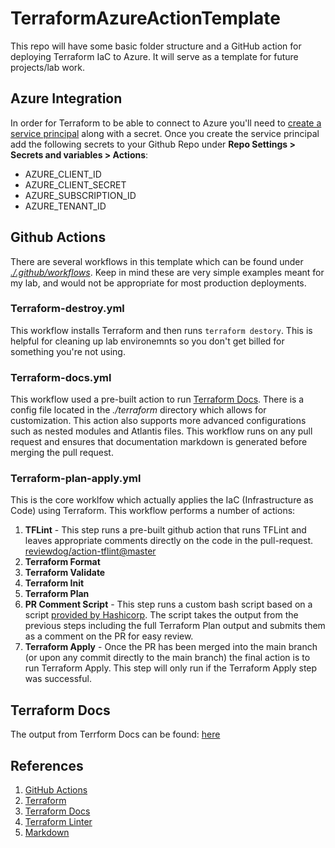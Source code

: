 # TerraformAzureActionTemplate

This repo will have some basic folder structure and a GitHub action for deploying Terraform IaC to Azure.  It will serve as a template for future projects/lab work. 

## Azure Integration

In order for Terraform to be able to connect to Azure you'll need to [create a service principal](https://learn.microsoft.com/en-us/azure/active-directory/develop/howto-create-service-principal-portal) along with a secret. Once you create the service principal add the following secrets to your Github Repo under **Repo Settings > Secrets and variables > Actions**:

* AZURE_CLIENT_ID
* AZURE_CLIENT_SECRET
* AZURE_SUBSCRIPTION_ID
* AZURE_TENANT_ID

## Github Actions

There are several workflows in this template which can be found under _[./.github/workflows](./.github/workflows)_.  Keep in mind these are very simple examples meant for my lab, and would not be appropriate for most production deployments. 

### Terraform-destroy.yml

This workflow installs Terraform and then runs `terraform destory`. This is helpful for cleaning up lab environemnts so you don't get billed for something you're not using. 

### Terraform-docs.yml

This workflow used a pre-built action to run [Terraform Docs](https://github.com/terraform-docs/gh-actions). There is a config file located in the _./terraform_ directory which allows for customization.  This action also supports more advanced configurations such as nested modules and Atlantis files. This workflow runs on any pull request and ensures that documentation markdown is generated before merging the pull request. 

### Terraform-plan-apply.yml

This is the core worklfow which actually applies the IaC (Infrastructure as Code) using Terraform. This workflow performs a number of actions:

1) **TFLint** - This step runs a pre-built github action that runs TFLint and leaves appropriate comments directly on the code in the pull-request. [reviewdog/action-tflint@master](https://github.com/reviewdog/action-tflint)
1) **Terraform Format**
1) **Terraform Validate**
1) **Terraform Init**
1) **Terraform Plan**
1) **PR Comment Script** - This step runs a custom bash script based on a script [provided by Hashicorp](https://developer.hashicorp.com/terraform/tutorials/automation/github-actions).  The script takes the output from the previous steps including the full Terraform Plan output and submits them as a comment on the PR for easy review.
1) **Terraform Apply** - Once the PR has been merged into the main branch (or upon any commit directly to the main branch) the final action is to run Terraform Apply. This step will only run if the Terraform Apply step was successful. 

## Terraform Docs

The output from Terrform Docs can be found: [here](/terraform/README.md)

## References

1) [GitHub Actions](https://docs.github.com/en/actions)
1) [Terraform](https://developer.hashicorp.com/terraform/intro)
1) [Terraform Docs](https://terraform-docs.io/user-guide/introduction/)
1) [Terraform Linter](https://github.com/terraform-linters/tflint)
1) [Markdown](https://www.markdownguide.org/getting-started)
